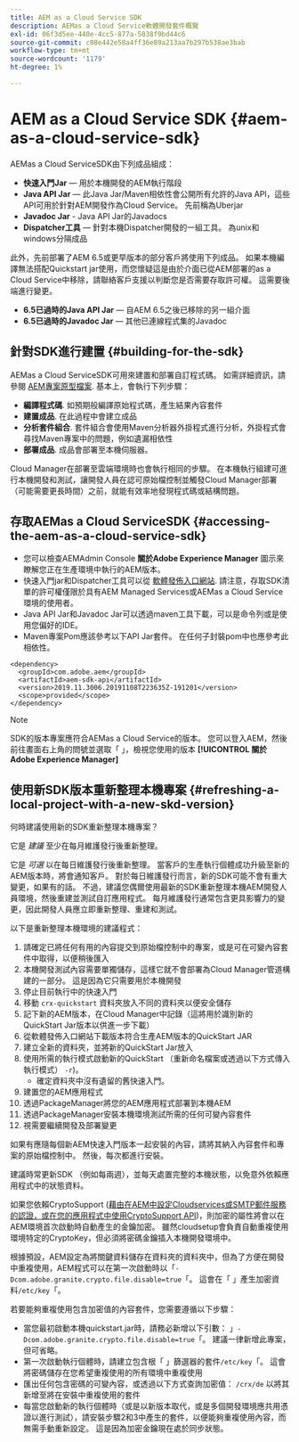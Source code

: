 ```yaml
---
title: AEM as a Cloud Service SDK
description: AEMas a Cloud Service軟體開發套件概覽
exl-id: 06f3d5ee-440e-4cc5-877a-5038f9bd44c6
source-git-commit: c08e442e58a4ff36e89a213aa7b297b538ae3bab
workflow-type: tm+mt
source-wordcount: '1179'
ht-degree: 1%

---
```


# AEM as a Cloud Service SDK {#aem-as-a-cloud-service-sdk}

AEMas a Cloud ServiceSDK由下列成品組成：

* **快速入門Jar**  — 用於本機開發的AEM執行階段
* **Java API Jar**  — 此Java Jar/Maven相依性會公開所有允許的Java API，這些API可用於針對AEM開發作為Cloud Service。 先前稱為Uberjar
* **Javadoc Jar** - Java API Jar的Javadocs
* **Dispatcher工具**  — 針對本機Dispatcher開發的一組工具。 為unix和windows分隔成品

此外，先前部署了AEM 6.5或更早版本的部分客戶將使用下列成品。 如果本機編譯無法搭配Quickstart jar使用，而您懷疑這是由於介面已從AEM部署的as a Cloud Service中移除，請聯絡客戶支援以判斷您是否需要存取許可權。 這需要後端進行變更。

* **6.5已過時的Java API Jar**  — 自AEM 6.5之後已移除的另一組介面
* **6.5已過時的Javadoc Jar**  — 其他已連線程式集的Javadoc

## 針對SDK進行建置 {#building-for-the-sdk}

AEMas a Cloud ServiceSDK可用來建置和部署自訂程式碼。 如需詳細資訊，請參閱 [AEM專案原型檔案](https://experienceleague.adobe.com/docs/experience-manager-core-components/using/developing/archetype/using.html?lang=en). 基本上，會執行下列步驟：

* **編譯程式碼**. 如預期般編譯原始程式碼，產生結果內容套件
* **建置成品**. 在此過程中會建立成品
* **分析套件組合**. 套件組合會使用Maven分析器外掛程式進行分析，外掛程式會尋找Maven專案中的問題，例如遺漏相依性
* **部署成品**. 成品會部署至本機伺服器。

Cloud Manager在部署至雲端環境時也會執行相同的步驟。 在本機執行組建可進行本機開發和測試，讓開發人員在認可原始檔控制並觸發Cloud Manager部署（可能需要更長時間）之前，就能有效率地發現程式碼或結構問題。

## 存取AEMas a Cloud ServiceSDK {#accessing-the-aem-as-a-cloud-service-sdk}

* 您可以檢查AEMAdmin Console **關於Adobe Experience Manager** 圖示來瞭解您正在生產環境中執行的AEM版本。
* 快速入門jar和Dispatcher工具可以從 [軟體發佈入口網站](https://experience.adobe.com/#/downloads/content/software-distribution/en/aemcloud.html). 請注意，存取SDK清單的許可權僅限於具有AEM Managed Services或AEMas a Cloud Service環境的使用者。
* Java API Jar和Javadoc Jar可以透過maven工具下載，可以是命令列或是使用您偏好的IDE。
* Maven專案Pom應該參考以下API Jar套件。 在任何子封裝pom中也應參考此相依性。

```
<dependency>
  <groupId>com.adobe.aem</groupId>
  <artifactId>aem-sdk-api</artifactId>
  <version>2019.11.3006.20191108T223635Z-191201</version>
  <scope>provided</scope>
</dependency>
```

>[!NOTE]
>
>SDK的版本專案應符合AEMas a Cloud Service的版本。 您可以登入AEM，然後前往畫面右上角的問號並選取「 」，檢視您使用的版本 **[!UICONTROL 關於Adobe Experience Manager]**


## 使用新SDK版本重新整理本機專案 {#refreshing-a-local-project-with-a-new-skd-version}

何時建議使用新的SDK重新整理本機專案？

它是 *建議* 至少在每月維護發行後重新整理。

它是 *可選* 以在每日維護發行後重新整理。 當客戶的生產執行個體成功升級至新的AEM版本時，將會通知客戶。 對於每日維護發行而言，新的SDK可能不會有重大變更，如果有的話。 不過，建議您偶爾使用最新的SDK重新整理本機AEM開發人員環境，然後重建並測試自訂應用程式。 每月維護發行通常包含更具影響力的變更，因此開發人員應立即重新整理、重建和測試。

以下是重新整理本機環境的建議程式：

1. 請確定已將任何有用的內容提交到原始檔控制中的專案，或是可在可變內容套件中取得，以便稍後匯入
1. 本機開發測試內容需要單獨儲存，這樣它就不會部署為Cloud Manager管道構建的一部分。 這是因為它只需要用於本機開發
1. 停止目前執行中的快速入門
1. 移動 `crx-quickstart` 資料夾放入不同的資料夾以便安全儲存
1. 記下新的AEM版本，在Cloud Manager中記錄（這將用於識別新的QuickStart Jar版本以供進一步下載）
1. 從軟體發佈入口網站下載版本符合生產AEM版本的QuickStart JAR
1. 建立全新的資料夾，並將新的QuickStart Jar放入
1. 使用所需的執行模式啟動新的QuickStart （重新命名檔案或透過以下方式傳入執行模式） `-r`)。
   * 確定資料夾中沒有遺留的舊快速入門。
1. 建置您的AEM應用程式
1. 透過PackageManager將您的AEM應用程式部署到本機AEM
1. 透過PackageManager安裝本機環境測試所需的任何可變內容套件
1. 視需要繼續開發及部署變更

如果有應隨每個新AEM快速入門版本一起安裝的內容，請將其納入內容套件和專案的原始檔控制中。 然後，每次都進行安裝。

建議時常更新SDK （例如每兩週），並每天處置完整的本機狀態，以免意外依賴應用程式中的狀態資料。

如果您依賴CryptoSupport ([藉由在AEM中設定Cloudservices或SMTP郵件服務的認證，或在您的應用程式中使用CryptoSupport API](https://www.adobe.io/experience-manager/reference-materials/cloud-service/javadoc/com/adobe/granite/crypto/CryptoSupport.html))，則加密的屬性將會以在AEM環境首次啟動時自動產生的金鑰加密。 雖然cloudsetup會負責自動重複使用環境特定的CryptoKey，但必須將密碼金鑰插入本機開發環境中。

根據預設，AEM設定為將關鍵資料儲存在資料夾的資料夾中，但為了方便在開發中重複使用，AEM程式可以在第一次啟動時以「`-Dcom.adobe.granite.crypto.file.disable=true`「。 這會在「 」產生加密資料`/etc/key`「。

若要能夠重複使用包含加密值的內容套件，您需要遵循以下步驟：

* 當您最初啟動本機quickstart.jar時，請務必新增以下引數： 」`-Dcom.adobe.granite.crypto.file.disable=true`「。 建議一律新增此專案，但可省略。
* 第一次啟動執行個體時，請建立包含根「 」篩選器的套件`/etc/key`「。 這會將密碼儲存在您希望重複使用的所有環境中重複使用
* 匯出任何包含密碼的可變內容，或透過以下方式查詢加密值： `/crx/de` 以將其新增至將在安裝中重複使用的套件
* 每當您啟動新的執行個體時（或是以新版本取代，或是多個開發環境應共用憑證以進行測試），請安裝步驟2和3中產生的套件，以便能夠重複使用內容，而無需手動重新設定。 這是因為加密金鑰現在處於同步狀態。
